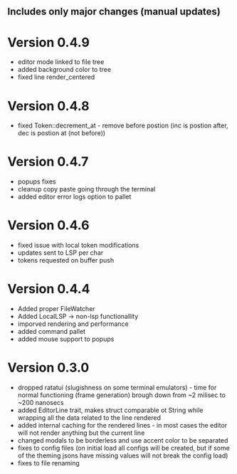 ## Includes only major changes (manual updates)
# Version 0.4.9
* editor mode linked to file tree
* added background color to tree
* fixed line render_centered

# Version 0.4.8
* fixed Token::decrement_at - remove before postion (inc is postion after, dec is postion at (not before))

# Version 0.4.7
* popups fixes
* cleanup copy paste going through the terminal
* added editor error logs option to pallet

# Version 0.4.6
* fixed issue with local token modifications
* updates sent to LSP per char
* tokens requested on buffer push

# Version 0.4.4
* Added proper FileWatcher
* Added LocalLSP -> non-lsp functionallity
* imporved rendering and performance
* added command pallet
* added mouse support to popups

# Version 0.3.0
* dropped ratatui (slugishness on some terminal emulators) - time for normal functioning (frame generation) brough down from ~2 milisec to ~200 nanosecs
* added EditorLine trait, makes struct comparable ot String while wrapping all the data related to the line rendered
* added internal caching for the rendered lines - in most cases the editor will not render anything but the current line
* changed modals to be borderless and use accent color to be separated
* fixes to config files (on initial load all configs will be created, but if some of the theming jsons have missing values will not break the config load)
* fixes to file renaming